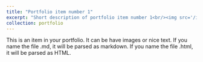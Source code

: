 ```yaml
---
title: "Portfolio item number 1"
excerpt: "Short description of portfolio item number 1<br/><img src='/images/HanQiu_photo.png'>"
collection: portfolio
---
```


This is an item in your portfolio. It can be have images or nice text. If you name the file .md, it will be parsed as markdown. If you name the file .html, it will be parsed as HTML. 

